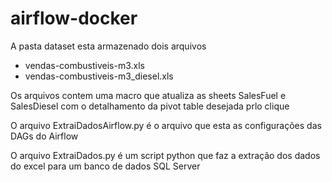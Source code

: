 # airflow-docker

A pasta dataset esta armazenado dois arquivos 
* vendas-combustiveis-m3.xls 
* vendas-combustiveis-m3_diesel.xls

Os arquivos contem uma macro que atualiza as sheets SalesFuel e SalesDiesel com o detalhamento da pivot table desejada prlo clique

O arquivo ExtraiDadosAirflow.py é o arquivo que esta as configurações das DAGs do Airflow 

O arquivo ExtraiDados.py é um script python que faz a extração dos dados do excel para um banco de dados SQL Server

